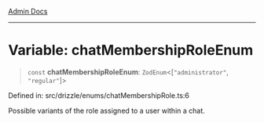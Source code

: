 [Admin Docs](/)

***

# Variable: chatMembershipRoleEnum

> `const` **chatMembershipRoleEnum**: `ZodEnum`\<\[`"administrator"`, `"regular"`\]\>

Defined in: src/drizzle/enums/chatMembershipRole.ts:6

Possible variants of the role assigned to a user within a chat.

